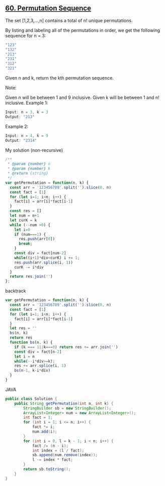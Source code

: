 ## [60. Permutation Sequence](https://leetcode.com/problems/permutation-sequence/)
The set [1,2,3,...,n] contains a total of n! unique permutations.

By listing and labeling all of the permutations in order, we get the following sequence for n = 3:
```js
"123"
"132"
"213"
"231"
"312"
"321"
```
Given n and k, return the kth permutation sequence.

Note:

Given n will be between 1 and 9 inclusive.
Given k will be between 1 and n! inclusive.
Example 1:
```js
Input: n = 3, k = 3
Output: "213"
```
Example 2:
```js
Input: n = 4, k = 9
Output: "2314"
```

My solution (non-recursive)
```js
/**
 * @param {number} n
 * @param {number} k
 * @return {string}
 */
var getPermutation = function(n, k) {
  const arr = '123456789'.split('').slice(0, n)
  const fact = [1]
  for (let i=1; i<n; i++) {
    fact[i] = arr[i]*fact[i-1]
  }
  const res = []
  let num = n+1
  let curK = k
  while (--num >0) {
    let i=0
    if (num===1) {
      res.push(arr[0])
      break;
    }
    const div = fact[num-2]
    while((i+1)*div<curK) i += 1;
    res.push(arr.splice(i, 1))
    curK -= i*div
  }
  return res.join('')
};
```
backtrack
```js
var getPermutation = function(n, k) {
  const arr = '123456789'.split('').slice(0, n)
  const fact = [1]
  for (let i=1; i<n; i++) {
    fact[i] = arr[i]*fact[i-1]
  }
  let res = ''
  bs(n, k)
  return res
  function bs(n, k) {
    if (k === 1||k===0) return res += arr.join('')
    const div = fact[n-2]
    let i = n
    while(--i*div>=k);
    res += arr.splice(i, 1)
    bs(n-1, k-i*div)
  }
}
```

JAVA
```java
public class Solution {
    public String getPermutation(int n, int k) {
        StringBuilder sb = new StringBuilder();
        ArrayList<Integer> num = new ArrayList<Integer>();
        int fact = 1;
        for (int i = 1; i <= n; i++) {
            fact *= i;
            num.add(i);
        }
        for (int i = 0, l = k - 1; i < n; i++) {
            fact /= (n - i);
            int index = (l / fact);
            sb.append(num.remove(index));
            l -= index * fact;
        }
        return sb.toString();
    }
}
```
